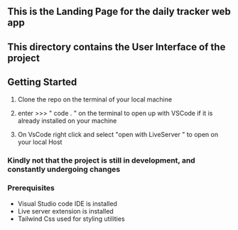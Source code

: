 ## This is the Landing Page for the daily tracker web app

## This directory contains the User Interface of the project

## Getting Started

1. Clone the repo on the terminal of your local machine

2. enter >>>  " code . " on the terminal to open up with VSCode if it is already installed on your machine

3. On VsCode right click and select "open with LiveServer " to open on your local Host

### Kindly not that the project is still in development, and constantly undergoing changes

### Prerequisites

* Visual Studio code IDE is installed
* Live server extension is installed
* Tailwind Css used for styling utilities





